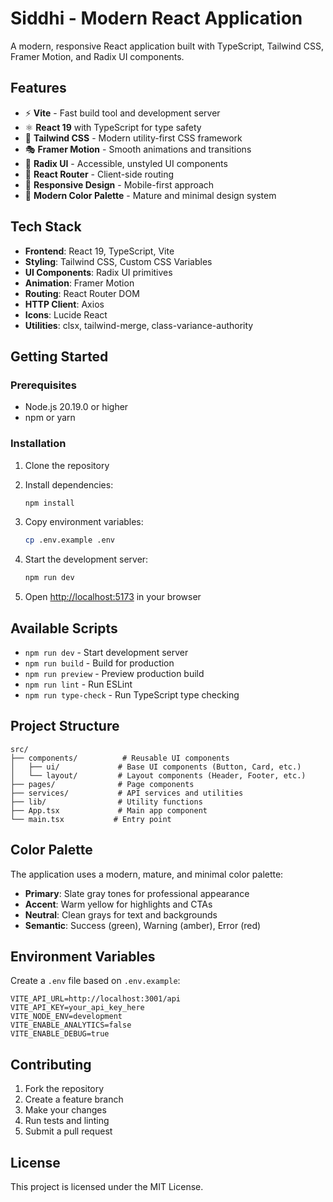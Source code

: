 # Siddhi - Modern React Application

A modern, responsive React application built with TypeScript, Tailwind CSS, Framer Motion, and Radix UI components.

## Features

- ⚡ **Vite** - Fast build tool and development server
- ⚛️ **React 19** with TypeScript for type safety
- 🎨 **Tailwind CSS** - Modern utility-first CSS framework
- 🎭 **Framer Motion** - Smooth animations and transitions
- 🧩 **Radix UI** - Accessible, unstyled UI components
- 🚀 **React Router** - Client-side routing
- 📱 **Responsive Design** - Mobile-first approach
- 🎯 **Modern Color Palette** - Mature and minimal design system

## Tech Stack

- **Frontend**: React 19, TypeScript, Vite
- **Styling**: Tailwind CSS, Custom CSS Variables
- **UI Components**: Radix UI primitives
- **Animation**: Framer Motion
- **Routing**: React Router DOM
- **HTTP Client**: Axios
- **Icons**: Lucide React
- **Utilities**: clsx, tailwind-merge, class-variance-authority

## Getting Started

### Prerequisites

- Node.js 20.19.0 or higher
- npm or yarn

### Installation

1. Clone the repository
2. Install dependencies:
   ```bash
   npm install
   ```

3. Copy environment variables:
   ```bash
   cp .env.example .env
   ```

4. Start the development server:
   ```bash
   npm run dev
   ```

5. Open [http://localhost:5173](http://localhost:5173) in your browser

## Available Scripts

- `npm run dev` - Start development server
- `npm run build` - Build for production
- `npm run preview` - Preview production build
- `npm run lint` - Run ESLint
- `npm run type-check` - Run TypeScript type checking

## Project Structure

```
src/
├── components/          # Reusable UI components
│   ├── ui/             # Base UI components (Button, Card, etc.)
│   └── layout/         # Layout components (Header, Footer, etc.)
├── pages/              # Page components
├── services/           # API services and utilities
├── lib/                # Utility functions
├── App.tsx             # Main app component
└── main.tsx           # Entry point
```

## Color Palette

The application uses a modern, mature, and minimal color palette:

- **Primary**: Slate gray tones for professional appearance
- **Accent**: Warm yellow for highlights and CTAs
- **Neutral**: Clean grays for text and backgrounds
- **Semantic**: Success (green), Warning (amber), Error (red)

## Environment Variables

Create a `.env` file based on `.env.example`:

```env
VITE_API_URL=http://localhost:3001/api
VITE_API_KEY=your_api_key_here
VITE_NODE_ENV=development
VITE_ENABLE_ANALYTICS=false
VITE_ENABLE_DEBUG=true
```

## Contributing

1. Fork the repository
2. Create a feature branch
3. Make your changes
4. Run tests and linting
5. Submit a pull request

## License

This project is licensed under the MIT License.